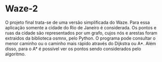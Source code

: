 # Waze-2
O projeto final trata-se de uma versão simplificada do Waze. Para essa aplicação somente a cidade do Rio de Janeiro é considerada. Os pontos e ruas da cidade são representados por um grafo, cujos nós e arestas foram extraidos da biblioteca osmnx, pelo Python. O programa pode consultar o menor caminho ou o caminho mais rápido através do Dijkstra ou A*. Além disso, para o A* é possível ver os pontos sendo considerados pelo algoritmo.
